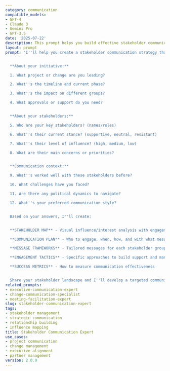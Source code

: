 ```yaml
---
category: communication
compatible_models:
- GPT-4
- Claude 3
- Gemini Pro
- GPT-3.5
date: '2025-07-22'
description: This prompt helps you build effective stakeholder communication strategies that ensure the right people get the right information at the right time to support your initiatives.
layout: prompt
prompt: 'I''ll help you create a stakeholder communication strategy that drives alignment and support. Let me understand your situation:


  **About your initiative:**

  1. What project or change are you leading?

  2. What''s the timeline and current phase?

  3. What''s the impact on different groups?

  4. What approvals or support do you need?


  **About your stakeholders:**

  5. Who are your key stakeholders? (names/roles)

  6. What''s their current stance? (supportive, neutral, resistant)

  7. What''s their level of influence? (high, medium, low)

  8. What are their main concerns or priorities?


  **Communication context:**

  9. What''s worked well with these stakeholders before?

  10. What challenges have you faced?

  11. Are there any political dynamics to navigate?

  12. What''s your preferred communication style?


  Based on your answers, I''ll create:


  **STAKEHOLDER MAP** - Visual influence/interest analysis with engagement strategies

  **COMMUNICATION PLAN** - Who to engage, when, how, and with what messages

  **MESSAGE FRAMEWORKS** - Tailored messages for each stakeholder group

  **ENGAGEMENT TACTICS** - Specific approaches to build support and manage resistance

  **SUCCESS METRICS** - How to measure communication effectiveness


  Share your stakeholder landscape and I''ll develop a targeted communication strategy.'
related_prompts:
- executive-communication-expert
- change-communication-specialist
- meeting-facilitation-expert
slug: stakeholder-communication-expert
tags:
- stakeholder management
- strategic communication
- relationship building
- influence mapping
title: Stakeholder Communication Expert
use_cases:
- project communication
- change management
- executive alignment
- partner management
version: 2.0.0
---
```

